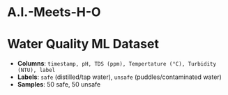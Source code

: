 # A.I.-Meets-H-O
# Water Quality ML Dataset

- **Columns**: `timestamp, pH, TDS (ppm), Tempertature (°C), Turbidity (NTU), label`  
- **Labels**: `safe` (distilled/tap water), `unsafe` (puddles/contaminated water)  
- **Samples**: 50 safe, 50 unsafe  
